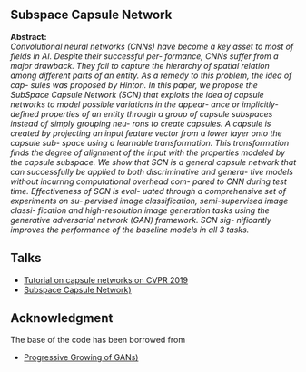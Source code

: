 ## Subspace Capsule Network


**Abstract:**<br>
*Convolutional neural networks (CNNs) have become a key asset to most of fields in AI. Despite their successful per- formance, CNNs suffer from a major drawback. They fail to capture the hierarchy of spatial relation among different parts of an entity. As a remedy to this problem, the idea of cap- sules was proposed by Hinton. In this paper, we propose the SubSpace Capsule Network (SCN) that exploits the idea of capsule networks to model possible variations in the appear- ance or implicitly-defined properties of an entity through a group of capsule subspaces instead of simply grouping neu- rons to create capsules. A capsule is created by projecting an input feature vector from a lower layer onto the capsule sub- space using a learnable transformation. This transformation finds the degree of alignment of the input with the properties modeled by the capsule subspace.
We show that SCN is a general capsule network that can successfully be applied to both discriminative and genera- tive models without incurring computational overhead com- pared to CNN during test time. Effectiveness of SCN is eval- uated through a comprehensive set of experiments on su- pervised image classification, semi-supervised image classi- fication and high-resolution image generation tasks using the generative adversarial network (GAN) framework. SCN sig- nificantly improves the performance of the baseline models in all 3 tasks.*

## Talks

* [Tutorial on capsule networks on CVPR 2019 ](https://www.youtube.com/watch?v=2M0jXz1cQTM)
* [Subspace Capsule Network)](https://www.youtube.com/watch?v=3igE8B2MqLo)

## Acknowledgment 
The base of the code has been borrowed from
* [Progressive Growing of GANs)](https://github.com/tkarras/progressive_growing_of_gans)

